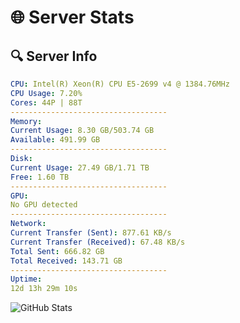 # 🌐 Server Stats
## 🔍 Server Info
```yaml
CPU: Intel(R) Xeon(R) CPU E5-2699 v4 @ 1384.76MHz
CPU Usage: 7.20%
Cores: 44P | 88T
-----------------------------------
Memory:
Current Usage: 8.30 GB/503.74 GB
Available: 491.99 GB
-----------------------------------
Disk:
Current Usage: 27.49 GB/1.71 TB
Free: 1.60 TB
-----------------------------------
GPU:
No GPU detected
-----------------------------------
Network:
Current Transfer (Sent): 877.61 KB/s
Current Transfer (Received): 67.48 KB/s
Total Sent: 666.82 GB
Total Received: 143.71 GB
-----------------------------------
Uptime:
12d 13h 29m 10s
```
![GitHub Stats](https://img.shields.io/badge/Updated-2025-05-02_06:37:58-blue)
